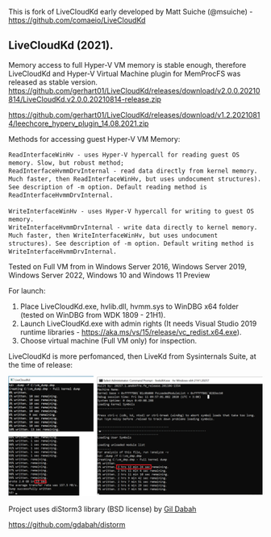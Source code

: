This is fork of LiveCloudKd early developed by Matt Suiche (@msuiche) - https://github.com/comaeio/LiveCloudKd

## LiveCloudKd (2021).

Memory access to full Hyper-V VM memory is stable enough, therefore LiveCloudKd and Hyper-V Virtual Machine plugin for MemProcFS was released as stable version.
https://github.com/gerhart01/LiveCloudKd/releases/download/v2.0.0.20210814/LiveCloudKd.v2.0.0.20210814-release.zip

https://github.com/gerhart01/LiveCloudKd/releases/download/v1.2.20210814/leechcore_hyperv_plugin_14.08.2021.zip

Methods for accessing guest Hyper-V VM Memory: 

	ReadInterfaceWinHv - uses Hyper-V hypercall for reading guest OS memory. Slow, but robust method; 
	ReadInterfaceHvmmDrvInternal - read data directly from kernel memory. Much faster, then ReadInterfaceWinHv, but uses undocument structures). See description of -m option. Default reading method is ReadInterfaceHvmmDrvInternal.
	
	WriteInterfaceWinHv - uses Hyper-V hypercall for writing to guest OS memory.
	WriteInterfaceHvmmDrvInternal - write data directly to kernel memory. Much faster, then WriteInterfaceWinHv, but uses undocument structures). See description of -m option. Default writing method is WriteInterfaceHvmmDrvInternal.
	

Tested on Full VM from in Windows Server 2016, Windows Server 2019, Windows Server 2022, Windows 10 and Windows 11 Preview

For launch:

1. Place LiveCloudKd.exe, hvlib.dll, hvmm.sys to WinDBG x64 folder (tested on WinDBG from WDK 1809 - 21H1).
2. Launch LiveCloudKd.exe with admin rights (It needs Visual Studio 2019 runtime libraries - https://aka.ms/vs/15/release/vc_redist.x64.exe).
3. Choose virtual machine (Full VM only) for inspection.

LiveCloudKd is more perfomanced, then LiveKd from Sysinternals Suite, at the time of release:

![](./image02.png)

Project uses diStorm3 library (BSD license) by [Gil Dabah](https://twitter.com/_arkon) 

https://github.com/gdabah/distorm
